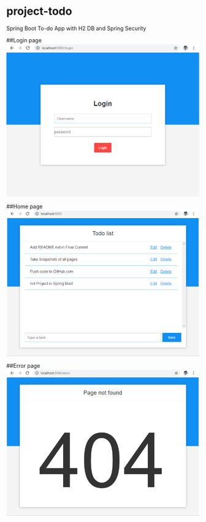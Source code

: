# project-todo
Spring Boot To-do App with H2 DB and Spring Security

##Login page
![alt text](https://github.com/arshadalisoomro/project-todo/blob/master/login.PNG)

##Home page
![alt text](https://github.com/arshadalisoomro/project-todo/blob/master/home.PNG)

##Error page
![alt text](https://github.com/arshadalisoomro/project-todo/blob/master/error.PNG)





